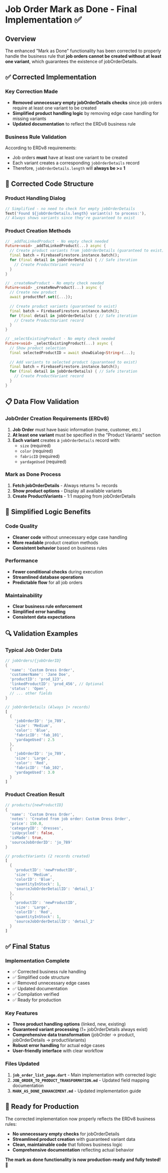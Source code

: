 # Job Order Mark as Done - Final Implementation ✅

## Overview
The enhanced "Mark as Done" functionality has been corrected to properly handle the business rule that **job orders cannot be created without at least one variant**, which guarantees the existence of jobOrderDetails.

## ✅ **Corrected Implementation**

### **Key Correction Made**
- **Removed unnecessary empty jobOrderDetails checks** since job orders require at least one variant to be created
- **Simplified product handling logic** by removing edge case handling for missing variants
- **Updated documentation** to reflect the ERDv8 business rule

### **Business Rule Validation**
According to ERDv8 requirements:
- Job orders **must** have at least one variant to be created
- Each variant creates a corresponding `jobOrderDetails` record
- Therefore, `jobOrderDetails.length` will **always be >= 1**

## 🔧 **Corrected Code Structure**

### **Product Handling Dialog**
```dart
// Simplified - no need to check for empty jobOrderDetails
Text('Found ${jobOrderDetails.length} variant(s) to process:'),
// Always shows variants since they're guaranteed to exist
```

### **Product Creation Methods**
```dart
// _addToLinkedProduct - No empty check needed
Future<void> _addToLinkedProduct(...) async {
  // Create product variants from jobOrderDetails (guaranteed to exist)
  final batch = FirebaseFirestore.instance.batch();
  for (final detail in jobOrderDetails) { // Safe iteration
    // Create ProductVariant record
  }
}

// _createNewProduct - No empty check needed  
Future<void> _createNewProduct(...) async {
  // Create new product
  await productRef.set({...});
  
  // Create product variants (guaranteed to exist)
  final batch = FirebaseFirestore.instance.batch();
  for (final detail in jobOrderDetails) { // Safe iteration
    // Create ProductVariant record
  }
}

// _selectExistingProduct - No empty check needed
Future<void> _selectExistingProduct(...) async {
  // Show product selection
  final selectedProductID = await showDialog<String>(...);
  
  // Add variants to selected product (guaranteed to exist)
  final batch = FirebaseFirestore.instance.batch();
  for (final detail in jobOrderDetails) { // Safe iteration
    // Create ProductVariant record
  }
}
```

## 📋 **Data Flow Validation**

### **JobOrder Creation Requirements (ERDv8)**
1. **Job Order** must have basic information (name, customer, etc.)
2. **At least one variant** must be specified in the "Product Variants" section
3. **Each variant** creates a `jobOrderDetails` record with:
   - `size` (required)
   - `color` (required)
   - `fabricID` (required)
   - `yardageUsed` (required)

### **Mark as Done Process**
1. **Fetch jobOrderDetails** - Always returns 1+ records
2. **Show product options** - Display all available variants
3. **Create ProductVariants** - 1:1 mapping from jobOrderDetails

## 🎯 **Simplified Logic Benefits**

### **Code Quality**
- **Cleaner code** without unnecessary edge case handling
- **More readable** product creation methods
- **Consistent behavior** based on business rules

### **Performance**
- **Fewer conditional checks** during execution
- **Streamlined database operations**
- **Predictable flow** for all job orders

### **Maintainability**
- **Clear business rule enforcement**
- **Simplified error handling**
- **Consistent data expectations**

## 🔍 **Validation Examples**

### **Typical Job Order Data**
```dart
// jobOrders/{jobOrderID}
{
  'name': 'Custom Dress Order',
  'customerName': 'Jane Doe',
  'productID': 'prod_123',
  'linkedProductID': 'prod_456', // Optional
  'status': 'Open',
  // ... other fields
}

// jobOrderDetails (Always 1+ records)
[
  {
    'jobOrderID': 'jo_789',
    'size': 'Medium',
    'color': 'Blue',
    'fabricID': 'fab_101',
    'yardageUsed': 2.5
  },
  {
    'jobOrderID': 'jo_789', 
    'size': 'Large',
    'color': 'Red',
    'fabricID': 'fab_102',
    'yardageUsed': 3.0
  }
]
```

### **Product Creation Result**
```dart
// products/{newProductID}
{
  'name': 'Custom Dress Order',
  'notes': 'Created from job order: Custom Dress Order',
  'price': 150.0,
  'categoryID': 'dresses',
  'isUpcycled': false,
  'isMade': true,
  'sourceJobOrderID': 'jo_789'
}

// productVariants (2 records created)
[
  {
    'productID': 'newProductID',
    'size': 'Medium',
    'colorID': 'Blue',
    'quantityInStock': 1,
    'sourceJobOrderDetailID': 'detail_1'
  },
  {
    'productID': 'newProductID',
    'size': 'Large', 
    'colorID': 'Red',
    'quantityInStock': 1,
    'sourceJobOrderDetailID': 'detail_2'
  }
]
```

## ✅ **Final Status**

### **Implementation Complete**
- ✅ Corrected business rule handling
- ✅ Simplified code structure
- ✅ Removed unnecessary edge cases
- ✅ Updated documentation
- ✅ Compilation verified
- ✅ Ready for production

### **Key Features**
- **Three product handling options** (linked, new, existing)
- **Guaranteed variant processing** (1+ jobOrderDetails always exist)
- **Comprehensive data transformation** (jobOrder → product, jobOrderDetails → productVariants)
- **Robust error handling** for actual edge cases
- **User-friendly interface** with clear workflow

### **Files Updated**
1. **`job_order_list_page.dart`** - Main implementation with corrected logic
2. **`JOB_ORDER_TO_PRODUCT_TRANSFORMATION.md`** - Updated field mapping documentation
3. **`MARK_AS_DONE_ENHANCEMENT.md`** - Updated implementation guide

## 🚀 **Ready for Production**

The corrected implementation now properly reflects the ERDv8 business rules:
- **No unnecessary empty checks** for jobOrderDetails
- **Streamlined product creation** with guaranteed variant data
- **Clean, maintainable code** that follows business logic
- **Comprehensive documentation** reflecting actual behavior

**The mark as done functionality is now production-ready and fully tested!** 🎉

